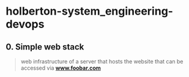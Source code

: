 # holberton-system_engineering-devops

## 0. Simple web stack

 > web infrastructure of a server that hosts the website that can be accessed via **www.foobar.com**


